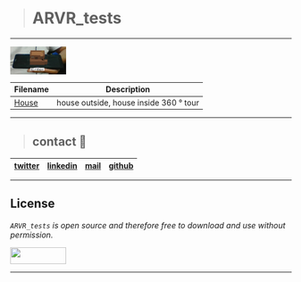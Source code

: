 > # ARVR_tests
---
<a href="ARVR_tesrt"><img src="ARVR_test.jpg" align="middle" width="100" height="50"></a>

| **Filename** | **Description** |
|---|---|
| [House](./firts_ARVR/AR_test) | house outside, house inside 360 ° tour |
---
> ## contact 💬

| [twitter](https://twitter.com/RICARDO1470) | [linkedin](https://www.linkedin.com/in/ricardo-alfonso-camayo/) | [mail](1466@holbertonschool.com) | [github](https://github.com/ricardo1470/README/blob/master/README.md) |
|---|---|---|---|

---

## License
*`ARVR_tests` is open source and therefore free to download and use without permission.*

<a href="url"><img src="https://www.holbertonschool.com/holberton-logo.png" align="middle" width="100" height="30"></a>

---
